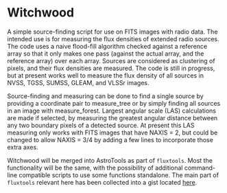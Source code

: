 # Witchwood
A simple source-finding script for use on FITS images with radio data. The intended use is for measuring the flux densities of extended radio sources.  The code uses a naive flood-fill algorithm checked against a reference array so that it only makes one pass (against the actual array, and the reference array) over each array. Sources are considered as clustering of pixels, and their flux densities are measured. The code is still in progress, but at present works well to measure the flux density of all sources in NVSS, TGSS, SUMSS, GLEAM, and VLSSr images.

Source-finding and measuring can be done to find a single source by providing a coordinate pair to measure_tree or by simply finding all sources in an image with measure_forest.  Largest angular scale (LAS) calculations are made if selected, by measuring the greatest angular distance between any two boundary pixels of a detected source. At present this LAS measuring only works with FITS images that have NAXIS = 2, but could be changed to allow NAXIS = 3/4 by adding a few lines to incorporate those extra axes.


Witchwood will be merged into AstroTools as part of ``fluxtools``. Most the functionality will be the same, with the possibility of additional command-line compatible scripts to use some functions standalone. The main part of ``fluxtools`` relevant here has been collected into a gist located [here](https://gist.github.com/Sunmish/198ef88e1815d9ba66c0f3ef3b18f74c).
